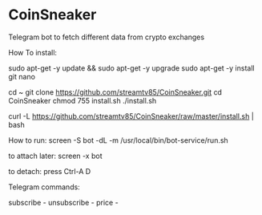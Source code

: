 # CoinSneaker
Telegram bot to fetch different data from crypto exchanges


How To install:

sudo apt-get -y update && sudo apt-get -y upgrade
sudo apt-get -y install git nano

cd ~
git clone https://github.com/streamtv85/CoinSneaker.git
cd CoinSneaker
chmod 755 install.sh
./install.sh





curl -L https://github.com/streamtv85/CoinSneaker/raw/master/install.sh | bash

How to run:
screen -S bot -dL -m /usr/local/bin/bot-service/run.sh

to attach later:
screen -x bot

to detach: press Ctrl-A D

Telegram commands:

subscribe -
unsubscribe -
price -